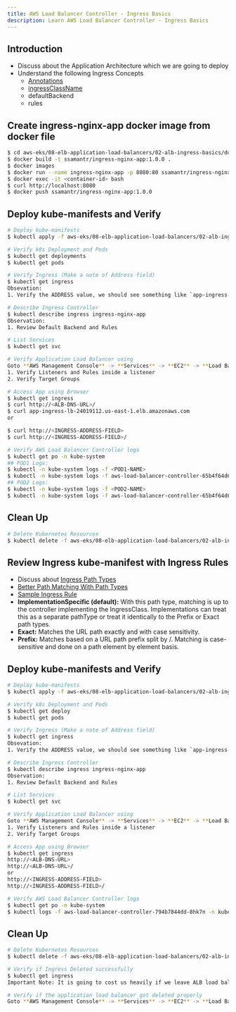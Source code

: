 ```yaml
---
title: AWS Load Balancer Controller - Ingress Basics
description: Learn AWS Load Balancer Controller - Ingress Basics
---
```


## Introduction
- Discuss about the Application Architecture which we are going to deploy
- Understand the following Ingress Concepts
    - [Annotations](https://kubernetes-sigs.github.io/aws-load-balancer-controller/latest/guide/ingress/annotations/)
    - [ingressClassName](https://kubernetes-sigs.github.io/aws-load-balancer-controller/latest/guide/ingress/ingress_class/)
    - defaultBackend
    - rules

## Create ingress-nginx-app docker image from docker file
```bash
$ cd aws-eks/08-elb-application-load-balancers/02-alb-ingress-basics/docker/app1
$ docker build -t ssamantr/ingress-nginx-app:1.0.0 .
$ docker images
$ docker run --name ingress-nginx-app -p 8080:80 ssamantr/ingress-nginx-app:1.0.0
$ docker exec -it <container-id> bash
$ curl http://localhost:8080
$ docker push ssamantr/ingress-nginx-app:1.0.0
```

## Deploy kube-manifests and Verify
```bash
# Deploy kube-manifests
$ kubectl apply -f aws-eks/08-elb-application-load-balancers/02-alb-ingress-basics/kube-manifests-default-backend/.

# Verify k8s Deployment and Pods
$ kubectl get deployments
$ kubectl get pods

# Verify Ingress (Make a note of Address field)
$ kubectl get ingress
Obsevation: 
1. Verify the ADDRESS value, we should see something like `app-ingress-lb-24019112.us-east-1.elb.amazonaws.com`

# Describe Ingress Controller
$ kubectl describe ingress ingress-nginx-app
Observation:
1. Review Default Backend and Rules

# List Services
$ kubectl get svc

# Verify Application Load Balancer using 
Goto **AWS Management Console** -> **Services** -> **EC2** -> **Load Balancers**
1. Verify Listeners and Rules inside a listener
2. Verify Target Groups

# Access App using Browser
$ kubectl get ingress
$ curl http://<ALB-DNS-URL>/
$ curl app-ingress-lb-24019112.us-east-1.elb.amazonaws.com
or

$ curl http://<INGRESS-ADDRESS-FIELD>
$ curl http://<INGRESS-ADDRESS-FIELD>/

# Verify AWS Load Balancer Controller logs
$ kubectl get po -n kube-system 
## POD1 Logs: 
$ kubectl -n kube-system logs -f <POD1-NAME>
$ kubectl -n kube-system logs -f aws-load-balancer-controller-65b4f64d6c-h2vh4
## POD2 Logs: 
$ kubectl -n kube-system logs -f <POD2-NAME>
$ kubectl -n kube-system logs -f aws-load-balancer-controller-65b4f64d6c-t7qqb
```

## Clean Up
```bash
# Delete Kubernetes Resources
$ kubectl delete -f aws-eks/08-elb-application-load-balancers/02-alb-ingress-basics/kube-manifests-default-backend/.
```

## Review Ingress kube-manifest with Ingress Rules
- Discuss about [Ingress Path Types](https://kubernetes.io/docs/concepts/services-networking/ingress/#path-types)
- [Better Path Matching With Path Types](https://kubernetes.io/blog/2020/04/02/improvements-to-the-ingress-api-in-kubernetes-1.18/#better-path-matching-with-path-types)
- [Sample Ingress Rule](https://kubernetes.io/docs/concepts/services-networking/ingress/#the-ingress-resource)
- **ImplementationSpecific (default):** With this path type, matching is up to the controller implementing the IngressClass. Implementations can treat this as a separate pathType or treat it identically to the Prefix or Exact path types.
- **Exact:** Matches the URL path exactly and with case sensitivity.
- **Prefix:** Matches based on a URL path prefix split by /. Matching is case-sensitive and done on a path element by element basis.

## Deploy kube-manifests and Verify
```bash
# Deploy kube-manifests
$ kubectl apply -f aws-eks/08-elb-application-load-balancers/02-alb-ingress-basics/kube-manifests-rules/.

# Verify k8s Deployment and Pods
$ kubectl get deploy
$ kubectl get pods

# Verify Ingress (Make a note of Address field)
$ kubectl get ingress
Obsevation: 
1. Verify the ADDRESS value, we should see something like `app-ingress-lb-24019112.us-east-1.elb.amazonaws.com`

# Describe Ingress Controller
$ kubectl describe ingress ingress-nginx-app
Observation:
1. Review Default Backend and Rules

# List Services
$ kubectl get svc

# Verify Application Load Balancer using 
Goto **AWS Management Console** -> **Services** -> **EC2** -> **Load Balancers**
1. Verify Listeners and Rules inside a listener
2. Verify Target Groups

# Access App using Browser
$ kubectl get ingress
http://<ALB-DNS-URL>
http://<ALB-DNS-URL>/
or
http://<INGRESS-ADDRESS-FIELD>
http://<INGRESS-ADDRESS-FIELD>/

# Verify AWS Load Balancer Controller logs
$ kubectl get po -n kube-system 
$ kubectl logs -f aws-load-balancer-controller-794b7844dd-8hk7n -n kube-system
```

## Clean Up
```bash
# Delete Kubernetes Resources
$ kubectl delete -f aws-eks/08-elb-application-load-balancers/02-alb-ingress-basics/kube-manifests-rules/.

# Verify if Ingress Deleted successfully 
$ kubectl get ingress
Important Note: It is going to cost us heavily if we leave ALB load balancer idle without deleting it properly

# Verify if the application load balancer got deleted properly 
Goto **AWS Management Console** -> **Services** -> **EC2** -> **Load Balancers**
```




